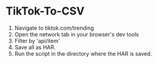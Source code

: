 # TikTok-To-CSV
1. Navigate to tiktok.com/trending
2. Open the network tab in your browser's dev tools
3. Filter by 'api/item'
4. Save all as HAR.
5. Run the script in the directory where the HAR is saved.

